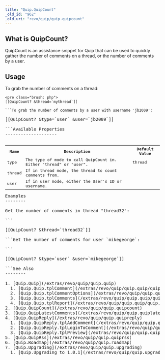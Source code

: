 ```yaml
---
title: "Quip.QuipCount"
_old_id: "962"
_old_uri: "revo/quip/quip.quipcount"
---
```


What is QuipCount?
------------------

QuipCount is an assistance snippet for Quip that can be used to quickly gather the number of comments on a thread, or the number of comments by a user.

Usage
-----

To grab the number of comments on a thread:

```
<pre class="brush: php">
[[QuipCount? &thread=`mythread`]]

```To grab the number of comments by a user with username 'jb2009':

```
<pre class="brush: php">
[[QuipCount? &type=`user` &user=`jb2009`]]

```Available Properties
--------------------

<table><tbody><tr><th>Name</th><th>Description</th><th>Default Value</th></tr><tr><td>type</td><td>The type of mode to call QuipCount in. Either "thread" or "user".</td><td>thread</td></tr><tr><td>thread</td><td>If in thread mode, the thread to count comments from.</td><td> </td></tr><tr><td>user</td><td>If in user mode, either the User's ID or username.</td><td> </td></tr></tbody></table>Examples
--------

Get the number of comments in thread "thread32":

```
<pre class="brush: php">
[[QuipCount? &thread=`thread32`]]

```Get the number of comments for user `mikegeorge`:

```
<pre class="brush: php">
[[QuipCount? &type=`user` &user=`mikegeorge`]]

```See Also
--------

1. [Quip.Quip](/extras/revo/quip/quip.quip)
  1. [Quip.Quip.tplComment](/extras/revo/quip/quip.quip/quip.quip.tplcomment)
  2. [Quip.Quip.tplCommentOptions](/extras/revo/quip/quip.quip/quip.quip.tplcommentoptions)
  3. [Quip.Quip.tplComments](/extras/revo/quip/quip.quip/quip.quip.tplcomments)
  4. [Quip.Quip.tplReport](/extras/revo/quip/quip.quip/quip.quip.tplreport)
2. [Quip.QuipCount](/extras/revo/quip/quip.quipcount)
3. [Quip.QuipLatestComments](/extras/revo/quip/quip.quiplatestcomments)
4. [Quip.QuipReply](/extras/revo/quip/quip.quipreply)
  1. [Quip.QuipReply.tplAddComment](/extras/revo/quip/quip.quipreply/quip.quipreply.tpladdcomment)
  2. [Quip.QuipReply.tplLoginToComment](/extras/revo/quip/quip.quipreply/quip.quipreply.tpllogintocomment)
  3. [Quip.QuipReply.tplPreview](/extras/revo/quip/quip.quipreply/quip.quipreply.tplpreview)
5. [Quip.QuipRss](/extras/revo/quip/quip.quiprss)
6. [Quip.Roadmap](/extras/revo/quip/quip.roadmap)
7. [Quip.Upgrading](/extras/revo/quip/quip.upgrading)
  1. [Quip.Upgrading to 1.0.1](/extras/revo/quip/quip.upgrading/quip.upgrading-to-1.0.1)
